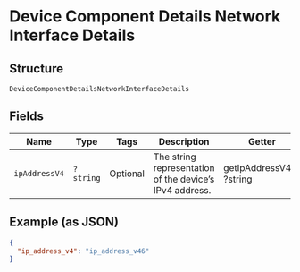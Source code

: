 
# Device Component Details Network Interface Details

## Structure

`DeviceComponentDetailsNetworkInterfaceDetails`

## Fields

| Name | Type | Tags | Description | Getter | Setter |
|  --- | --- | --- | --- | --- | --- |
| `ipAddressV4` | `?string` | Optional | The string representation of the device’s IPv4 address. | getIpAddressV4(): ?string | setIpAddressV4(?string ipAddressV4): void |

## Example (as JSON)

```json
{
  "ip_address_v4": "ip_address_v46"
}
```

